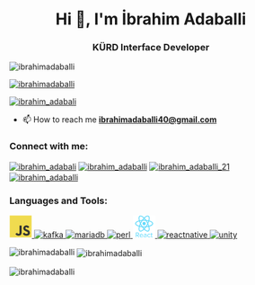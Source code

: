 <h1 align="center">Hi 👋, I'm İbrahim Adaballi</h1>
<h3 align="center">KÜRD Interface Developer</h3>

<p align="left"> <img src="https://komarev.com/ghpvc/?username=ibrahimadaballi&label=Profile%20views&color=4040ff&style=plastic" alt="ibrahimadaballi" /> </p>

<p align="left"> <a href="https://github.com/ryo-ma/github-profile-trophy"><img src="https://github-profile-trophy.vercel.app/?username=ibrahimadaballi" alt="ibrahimadaballi" /></a> </p>

<p align="left"> <a href="https://twitter.com/ibrahim_adabali" target="blank"><img src="https://img.shields.io/twitter/follow/ibrahim_adabali?logo=twitter&style=for-the-badge" alt="ibrahim_adabali" /></a> </p>

- 📫 How to reach me **ibrahimadaballi40@gmail.com**

<h3 align="left">Connect with me:</h3>
<p align="left">
<a href="https://twitter.com/ibrahim_adaballi" target="blank"><img align="center" src="https://raw.githubusercontent.com/rahuldkjain/github-profile-readme-generator/master/src/images/icons/Social/twitter.svg" alt="ibrahim_adabali" height="30" width="40" /></a>
<a href="https://linkedin.com/in/ibrahim_adaballi" target="blank"><img align="center" src="https://raw.githubusercontent.com/rahuldkjain/github-profile-readme-generator/master/src/images/icons/Social/linked-in-alt.svg" alt="ibrahim_adaballi" height="30" width="40" /></a>
<a href="https://instagram.com/ibrahim_adaballi_21" target="blank"><img align="center" src="https://raw.githubusercontent.com/rahuldkjain/github-profile-readme-generator/master/src/images/icons/Social/instagram.svg" alt="ibrahim_adaballi_21" height="30" width="40" /></a>
<a href="https://www.youtube.com/c/ibrahim_adaballi" target="blank"><img align="center" src="https://raw.githubusercontent.com/rahuldkjain/github-profile-readme-generator/master/src/images/icons/Social/youtube.svg" alt="ibrahim_adaballi" height="30" width="40" /></a>
</p>

<h3 align="left">Languages and Tools:</h3>
<p align="left"> <a href="https://developer.mozilla.org/en-US/docs/Web/JavaScript" target="_blank" rel="noreferrer"> <img src="https://raw.githubusercontent.com/devicons/devicon/master/icons/javascript/javascript-original.svg" alt="javascript" width="40" height="40"/> </a> <a href="https://kafka.apache.org/" target="_blank" rel="noreferrer"> <img src="https://www.vectorlogo.zone/logos/apache_kafka/apache_kafka-icon.svg" alt="kafka" width="40" height="40"/> </a> <a href="https://mariadb.org/" target="_blank" rel="noreferrer"> <img src="https://www.vectorlogo.zone/logos/mariadb/mariadb-icon.svg" alt="mariadb" width="40" height="40"/> </a> <a href="https://www.perl.org/" target="_blank" rel="noreferrer"> <img src="https://api.iconify.design/logos-perl.svg" alt="perl" width="40" height="40"/> </a> <a href="https://reactjs.org/" target="_blank" rel="noreferrer"> <img src="https://raw.githubusercontent.com/devicons/devicon/master/icons/react/react-original-wordmark.svg" alt="react" width="40" height="40"/> </a> <a href="https://reactnative.dev/" target="_blank" rel="noreferrer"> <img src="https://reactnative.dev/img/header_logo.svg" alt="reactnative" width="40" height="40"/> </a> <a href="https://unity.com/" target="_blank" rel="noreferrer"> <img src="https://www.vectorlogo.zone/logos/unity3d/unity3d-icon.svg" alt="unity" width="40" height="40"/> </a> </p>

<p><img align="left" src="https://github-readme-stats.vercel.app/api/top-langs?username=ibrahimadaballi&show_icons=true&theme=dark&title_color=0086cf&text_color=000000&bg_color=ffffff&hide_border=true&cache_seconds=1800&locale=tr&layout=compact" alt="ibrahimadaballi" /></p>

<p>&nbsp;<img align="center" src="https://github-readme-stats.vercel.app/api?username=ibrahimadaballi&show_icons=true&theme=highcontrast&title_color=8f2aa3&text_color=000000&bg_color=ffffff&locale=Tr" alt="ibrahimadaballi" /></p>

<p><img align="center" src="https://github-readme-streak-stats.herokuapp.com/?user=ibrahimadaballi&theme=default" alt="ibrahimadaballi" /></p>

